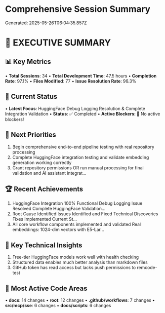 # Comprehensive Session Summary

Generated: 2025-05-26T06:04:35.857Z

# 🎯 EXECUTIVE SUMMARY

## 📊 Key Metrics
• **Total Sessions**: 34
• **Total Development Time**: 47.5 hours
• **Completion Rate**: 97.1%
• **Files Modified**: 77
• **Issue Resolution Rate**: 96.3%

## 🚀 Current Status
• **Latest Focus**: HuggingFace Debug Logging Resolution & Complete Integration Validation
• **Status**: ✅ Completed
• **Active Blockers**: 🎉 No active blockers!

## 🎯 Next Priorities
1. Begin comprehensive end-to-end pipeline testing with real repository processing
2. Complete HuggingFace integration testing and validate embedding generation working correctly
3. Grant repository permissions OR run manual processing for final validation and AI assistant integrat...

## 🏆 Recent Achievements
1. HuggingFace Integration 100% Functional Debug Logging Issue Resolved Complete HuggingFace Validation...
2. Root Cause Identified Issues Identified and Fixed Technical Discoveries Fixes Implemented Current St...
3. All core workflow components implemented and validated Real embeddings: 1024-dim vectors with E5-Lar...

## 🧠 Key Technical Insights
1. Free-tier HuggingFace models work well with health checking
2. Structured data enables much better analysis than markdown files
3. GitHub token has read access but lacks push permissions to remcode-test

## 📁 Most Active Code Areas
• **docs**: 14 changes
• **root**: 12 changes
• **.github/workflows**: 7 changes
• **src/mcp/sse**: 6 changes
• **docs/scripts**: 6 changes
